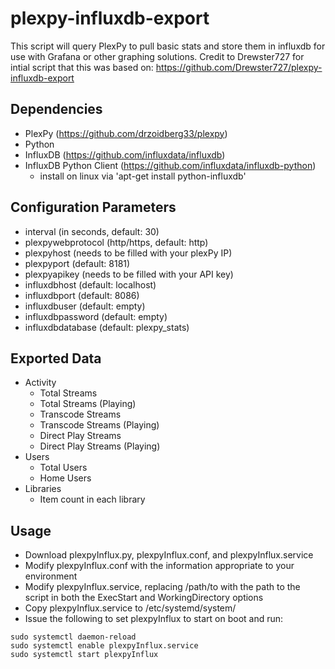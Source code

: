 # plexpy-influxdb-export

This script will query PlexPy to pull basic stats and store them in influxdb for use with Grafana or other graphing solutions. Credit to Drewster727 for intial script that this was based on: https://github.com/Drewster727/plexpy-influxdb-export

## Dependencies
  * PlexPy (https://github.com/drzoidberg33/plexpy)
  * Python
  * InfluxDB (https://github.com/influxdata/influxdb)
  * InfluxDB Python Client (https://github.com/influxdata/influxdb-python)
    - install on linux via 'apt-get install python-influxdb'

## Configuration Parameters
  * interval (in seconds, default: 30)
  * plexpywebprotocol (http/https, default: http)
  * plexpyhost (needs to be filled with your plexPy IP)
  * plexpyport (default: 8181)
  * plexpyapikey (needs to be filled with your API key)
  * influxdbhost (default: localhost)
  * influxdbport (default: 8086)
  * influxdbuser (default: empty)
  * influxdbpassword (default: empty)
  * influxdbdatabase (default: plexpy_stats)

## Exported Data
  * Activity
    - Total Streams
    - Total Streams (Playing)
    - Transcode Streams
    - Transcode Streams (Playing)
    - Direct Play Streams
    - Direct Play Streams (Playing)
  * Users
    - Total Users
    - Home Users
  * Libraries
    - Item count in each library
  
## Usage
  * Download plexpyInflux.py, plexpyInflux.conf, and plexpyInflux.service
  * Modify plexpyInflux.conf with the information appropriate to your environment
  * Modify plexpyInflux.service, replacing /path/to with the path to the script in both the ExecStart and WorkingDirectory options
  * Copy plexpyInflux.service to /etc/systemd/system/
  * Issue the following to set plexpyInflux to start on boot and run:
  
  ```
  sudo systemctl daemon-reload
  sudo systemctl enable plexpyInflux.service
  sudo systemctl start plexpyInflux
  ```
